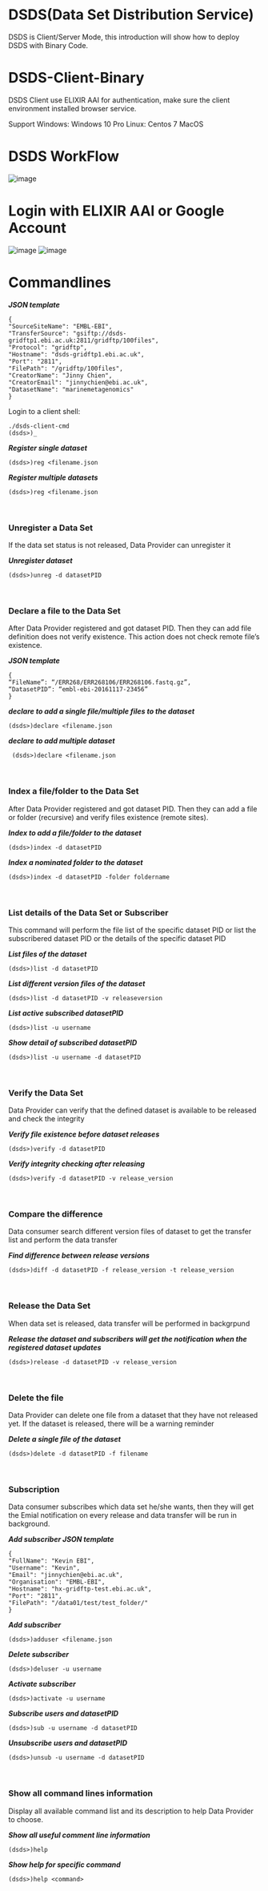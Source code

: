 # DSDS(Data Set Distribution Service)

DSDS is Client/Server Mode, this introduction will show how to deploy DSDS with Binary Code.

# DSDS-Client-Binary
DSDS Client use ELIXIR AAI for authentication, make sure the client environment installed browser service.

Support
Windows: Windows 10 Pro
Linux: Centos 7
MacOS

# DSDS WorkFlow
![image](https://github.com/EMBL-EBI-TSI/DSDS-Client-Binary/blob/master/images/DSDSWorkflow.jpeg)

# Login with ELIXIR AAI or Google Account
![image](https://github.com/EMBL-EBI-TSI/DSDS-Client-Binary/blob/master/images/SSO.png)
![image](https://github.com/EMBL-EBI-TSI/DSDS-Client-Binary/blob/master/images/SSO_1.png)

# Commandlines

***JSON template***
````
{
"SourceSiteName": "EMBL-EBI",
"TransferSource": "gsiftp://dsds-gridftp1.ebi.ac.uk:2811/gridftp/100files",
"Protocol": "gridftp",
"Hostname": "dsds-gridftp1.ebi.ac.uk",
"Port": "2811",
"FilePath": "/gridftp/100files",
"CreatorName": "Jinny Chien",
"CreatorEmail": "jinnychien@ebi.ac.uk",
"DatasetName": "marinemetagenomics"
}
````

Login to a client shell:
````
./dsds-client-cmd
(dsds>)_
````

***Register single dataset***
````
(dsds>)reg <filename.json
````

***Register multiple datasets***

````
(dsds>)reg <filename.json
````
<br />

### Unregister a Data Set
If the data set status is not released, Data Provider can unregister it<br />

***Unregister dataset***
````
(dsds>)unreg -d datasetPID
````
<br />

### Declare a file to the Data Set
After Data Provider registered and got dataset PID. Then they can add file definition does not verify existence. This action does not check remote file’s existence.<br />

***JSON template***
````
{
“FileName”: “/ERR268/ERR268106/ERR268106.fastq.gz”,
“DatasetPID”: “embl-ebi-20161117-23456”
}
````

***declare to add a single file/multiple files to the dataset***
````
(dsds>)declare <filename.json 
````

***declare to add multiple dataset***
````
 (dsds>)declare <filename.json
````
<br />

### Index a file/folder to the Data Set
After Data Provider registered and got dataset PID. Then they can add a file or folder (recursive) and verify files existence (remote sites).<br />

***Index to add a file/folder to the dataset***
````
(dsds>)index -d datasetPID 
````

***Index a nominated folder to the dataset***
````
(dsds>)index -d datasetPID -folder foldername
````
<br />

### List details of the Data Set or Subscriber
This command will perform the file list of the specific dataset PID or list the subscribered dataset PID or the details of the specific dataset PID<br />

***List files of the dataset***
````
(dsds>)list -d datasetPID
````

***List different version files of the dataset***
````
(dsds>)list -d datasetPID -v releaseversion
````

***List active subscribed datasetPID***
````
(dsds>)list -u username
````

***Show detail of subscribed datasetPID***
````
(dsds>)list -u username -d datasetPID
````
<br />

### Verify the Data Set
Data Provider can verify that the defined dataset is available to be released and check the integrity <br />

***Verify file existence before dataset releases***
````
(dsds>)verify -d datasetPID
````

***Verify integrity checking after releasing***
````
(dsds>)verify -d datasetPID -v release_version
````
<br />

### Compare the difference
Data consumer search different version files of dataset to get the transfer list and perform the data transfer<br />

***Find difference between release versions***
````
(dsds>)diff -d datasetPID -f release_version -t release_version
````
<br />

### Release the Data Set
When data set is released, data transfer will be performed in backgrpund<br />

***Release the dataset and subscribers will get the notification when the registered dataset updates***
````
(dsds>)release -d datasetPID -v release_version
````

<br />

### Delete the file
Data Provider can delete one file from a dataset that they have not released yet. If the dataset is released, there will be a warning reminder<br />

***Delete a single file of the dataset***
````
(dsds>)delete -d datasetPID -f filename
````
<br />

### Subscription
Data consumer subscribes which data set he/she wants, then they will get the Emial notification on every release and data transfer will be run in background. <br />

***Add subscriber JSON template***
````
{
"FullName": "Kevin EBI",
"Username": "Kevin",
"Email": "jinnychien@ebi.ac.uk",
"Organisation": "EMBL-EBI",
"Hostname": "hx-gridftp-test.ebi.ac.uk",
"Port": "2811",
"FilePath": "/data01/test/test_folder/"
}
````

***Add subscriber***
````
(dsds>)adduser <filename.json
````

***Delete subscriber***
````
(dsds>)deluser -u username
````

***Activate subscriber***
````
(dsds>)activate -u username
````

***Subscribe users and datasetPID***
````
(dsds>)sub -u username -d datasetPID
````

***Unsubscribe users and datasetPID***
````
(dsds>)unsub -u username -d datasetPID
````
<br />

### Show all command lines information
Display all available command list and its description to help Data Provider to choose.<br />

***Show all useful comment line information***
````
(dsds>)help
````
***Show help for specific command***
````
(dsds>)help <command>
````

